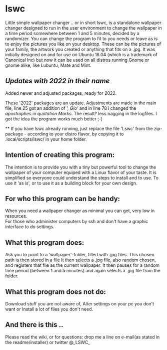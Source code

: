 # lswc
Little simple wallpaper changer
.. or in short lswc, is a standalone wallpaper changer designed to run in the user environment to change the wallpaper in a time period somewhere between 1 and 5 minutes, decided by a randomizer. You can change the program to fit to you needs or leave as is to enjoy the pictures you like on your desktop. These can be the pictures of your family, the artwork you created or anything that fits on a .jpg. It was initially designed on and for use on Ubuntu 18.04 (which is a trademark of Canonical Inc) but now it can be used on all distros running Gnome or gnome alike, like Lubuntu, Mate and Mint.


*Updates with 2022 in their name*
---------------------------------
 Added newer and adjusted packages, ready for 2022.

These '2022' packages are an update. Adjustments are made in the main file, line 25 got an addition of _', Gio'_ and in line 78 i changed the _apostrophes_ in _quotation Marks_.
The result?  less nagging in the logfiles. I got the idea the program works much better ;-)

** If you have lswc already running, just replace the file 'Lswc' from the zip-package - according to your distro flavor, by copying it to .local/scripts/lswc/ in your home folder.


Intention of creating this program:
-----------------------------------
The intention is to provide you with a tiny but powerful tool to change the wallpaper of your computer equiped with a Linux flavor of your taste. It is simplified so everyone could understand the steps to install and to use.
To use it 'as is', or to use it as a building block for your own design.
 
For who this program can be handy:
----------------------------------
When you need a wallpaper changer as minimal you can get, very low in resources.  
For those who administer computers by ssh and don't have a graphic interface to do settings.
 
What this program does:
-----------------------
Ask you to point to a 'wallpaper'-folder, filled with .jpg files. This chosen path is then stored in a file It then selects a .jpg file, also random chosen, and registers that file as the current wallpaper. It then pauses for a random time period (between 1 and 5 minutes) and again selects a .jpg file from the folder.
 
What this program does not do:
------------------------------
Download stuff you are not aware of,  Alter settings on your pc you don't want or Install a lot of files you don't need.

And there is this ..
--------------------

Please read the wiki, or for questions: drop me a line on e-mail(as stated in the readme/installer) or twitter @\_LSWC\_
                        
